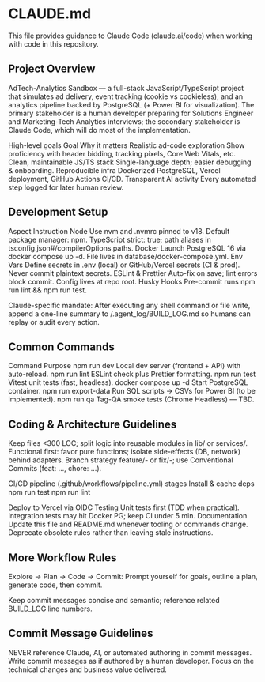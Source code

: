 # CLAUDE.md

This file provides guidance to Claude Code (claude.ai/code) when working with code in this repository.

## Project Overview

AdTech-Analytics Sandbox — a full-stack JavaScript/TypeScript project that simulates ad delivery, event tracking (cookie vs cookieless), and an analytics pipeline backed by PostgreSQL (+ Power BI for visualization).
The primary stakeholder is a human developer preparing for Solutions Engineer and Marketing-Tech Analytics interviews; the secondary stakeholder is Claude Code, which will do most of the implementation.

High-level goals
Goal	Why it matters
Realistic ad-code exploration	Show proficiency with header bidding, tracking pixels, Core Web Vitals, etc.
Clean, maintainable JS/TS stack	Single-language depth; easier debugging & onboarding.
Reproducible infra	Dockerized PostgreSQL, Vercel deployment, GitHub Actions CI/CD.
Transparent AI activity	Every automated step logged for later human review.
## Development Setup

Aspect	Instruction
Node	Use nvm and .nvmrc pinned to v18. Default package manager: npm.
TypeScript	strict: true; path aliases in tsconfig.json#/compilerOptions.paths.
Docker	Launch PostgreSQL 16 via docker compose up -d. File lives in database/docker-compose.yml.
Env Vars	Define secrets in .env (local) or GitHub/Vercel secrets (CI & prod). Never commit plaintext secrets.
ESLint & Prettier	Auto-fix on save; lint errors block commit. Config lives at repo root.
Husky Hooks	Pre-commit runs npm run lint && npm run test.

Claude-specific mandate: After executing any shell command or file write, append a one-line summary to /.agent_log/BUILD_LOG.md so humans can replay or audit every action.

## Common Commands

Command	Purpose
npm run dev	Local dev server (frontend + API) with auto-reload.
npm run lint	ESLint check plus Prettier formatting.
npm run test	Vitest unit tests (fast, headless).
docker compose up -d	Start PostgreSQL container.
npm run export-data	Run SQL scripts → CSVs for Power BI (to be implemented).
npm run qa	Tag-QA smoke tests (Chrome Headless) — TBD.


## Coding & Architecture Guidelines
Keep files <300 LOC; split logic into reusable modules in lib/ or services/.
Functional first: favor pure functions; isolate side-effects (DB, network) behind adapters.
Branch strategy
feature/<scope>-<desc> or fix/<ticket>-<desc>; use Conventional Commits (feat: …, chore: …).

CI/CD pipeline (.github/workflows/pipeline.yml) stages
Install & cache deps
npm run test
npm run lint

Deploy to Vercel via OIDC
Testing
Unit tests first (TDD when practical).
Integration tests may hit Docker PG; keep CI under 5 min.
Documentation
Update this file and README.md whenever tooling or commands change.
Deprecate obsolete rules rather than leaving stale instructions.

## More Workflow Rules
Explore → Plan → Code → Commit: Prompt yourself for goals, outline a plan, generate code, then commit.

Keep commit messages concise and semantic; reference related BUILD_LOG line numbers.

## Commit Message Guidelines
NEVER reference Claude, AI, or automated authoring in commit messages. Write commit messages as if authored by a human developer. Focus on the technical changes and business value delivered.
